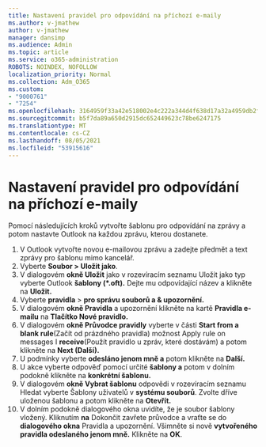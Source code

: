 ```yaml
---
title: Nastavení pravidel pro odpovídání na příchozí e-maily
ms.author: v-jmathew
author: v-jmathew
manager: dansimp
ms.audience: Admin
ms.topic: article
ms.service: o365-administration
ROBOTS: NOINDEX, NOFOLLOW
localization_priority: Normal
ms.collection: Adm_O365
ms.custom:
- "9000761"
- "7254"
ms.openlocfilehash: 3164959f33a42e518002e4c222a344d4f638d17a32a4959db2f903ce5cb14d81
ms.sourcegitcommit: b5f7da89a650d2915dc652449623c78be6247175
ms.translationtype: MT
ms.contentlocale: cs-CZ
ms.lasthandoff: 08/05/2021
ms.locfileid: "53915616"
---
```

# <a name="set-up-rules-to-reply-to-incoming-emails"></a>Nastavení pravidel pro odpovídání na příchozí e-maily

Pomocí následujících kroků vytvořte šablonu pro odpovídání na zprávy a potom nastavte Outlook na každou zprávu, kterou dostanete.

1. V Outlook vytvořte novou e-mailovou zprávu a zadejte předmět a text zprávy pro šablonu mimo kancelář.
2. Vyberte **Soubor > Uložit jako**.
3. V dialogovém **okně Uložit** jako  v rozevíracím seznamu Uložit jako typ vyberte Outlook **šablony (*.oft).** Dejte mu odpovídající název a klikněte na **Uložit.**
4. Vyberte **pravidla**  >  **pro správu souborů a & upozornění.**
5. V dialogovém **okně Pravidla** a upozornění klikněte na kartě **Pravidla e-mailu** na **Tlačítko Nové pravidlo.**
6. V dialogovém **okně Průvodce pravidly** vyberte v části **Start from a blank rule**(Začít od prázdného pravidla) možnost Apply rule on messages I **receive**(Použít pravidlo u zpráv, které dostávám) a potom klikněte na **Next (Další).**
7. U podmínky vyberte **odesláno jenom mně a** potom klikněte na **Další.**
8. U akce vyberte odpověď pomocí určité **šablony a** potom v dolním podokně klikněte na **konkrétní šablonu.**
9. V dialogovém **okně Vybrat šablonu** odpovědi  v rozevíracím seznamu Hledat vyberte Šablony uživatelů v **systému souborů**. Zvolte dříve uloženou šablonu a potom klikněte na **Otevřít.**
10. V dolním podokně dialogového okna uvidíte, že je soubor šablony vložený. Kliknutím **na** Dokončit zavřete průvodce a vraťte se do **dialogového okna** Pravidla a upozornění. Všimněte si nově **vytvořeného pravidla odeslaného jenom mně.** Klikněte na **OK**.
